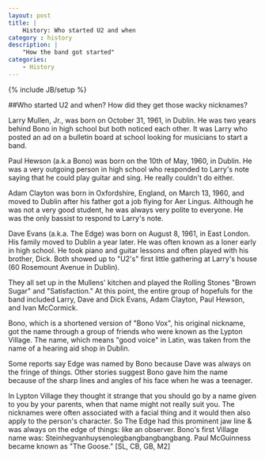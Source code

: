 ```yaml
---
layout: post
title: |
    History: Who started U2 and when
category : history
description: |
	"How the band got started"
categories:
	- History
---
```

{% include JB/setup %}

##Who started U2 and when? How did they get those wacky nicknames?

Larry Mullen, Jr., was born on October 31, 1961, in Dublin. He was two years behind Bono in high school but both noticed each other. It was Larry who posted an ad on a bulletin board at school looking for musicians to start a band. 

Paul Hewson (a.k.a Bono) was born on the 10th of May, 1960, in Dublin. He was a very outgoing person in high school who responded to Larry's note saying that he could play guitar and sing. He really couldn't do either. 

Adam Clayton was born in Oxfordshire, England, on March 13, 1960, and moved to Dublin after his father got a job flying for Aer Lingus. Although he was not a very good student, he was always very polite to everyone. He was the only bassist to respond to Larry's note. 

Dave Evans (a.k.a. The Edge) was born on August 8, 1961, in East London. His family moved to Dublin a year later. He was often known as a loner early in high school. He took piano and guitar lessons and often played with his brother, Dick. Both showed up to "U2's" first little gathering at Larry's house (60 Rosemount Avenue in Dublin). 

They all set up in the Mullens' kitchen and played the Rolling Stones "Brown Sugar" and "Satisfaction." At this point, the entire group of hopefuls for the band included Larry, Dave and Dick Evans, Adam Clayton, Paul Hewson, and Ivan McCormick.

Bono, which is a shortened version of "Bono Vox", his original nickname, got the name through a group of friends who were known as the Lypton Village. The name, which means "good voice" in Latin, was taken from the name of a hearing aid shop in Dublin.

Some reports say Edge was named by Bono because Dave was always on the fringe of things. Other stories suggest Bono gave him the name because of the sharp lines and angles of his face when he was a teenager.

In Lypton Village they thought it strange that you should go by a name given to you by your parents, when that name might not really suit you. The nicknames were often associated with a facial thing and it would then also apply to the person's character. So The Edge had this prominent jaw line & was always on the edge of things: like an observer. Bono's first Village name was: Steinhegvanhuysenolegbangbangbangbang. Paul McGuinness became known as "The Goose." [SL, CB, GB, M2]